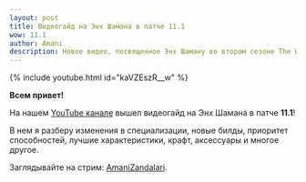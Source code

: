 ```yaml
---    
layout: post
title: Видеогайд на Энх Шамана в патче 11.1
wow: 11.1
author: Amani
description: Новое видео, посвященное Энх Шаману во втором сезоне The War Within
---
```


<p></p>

{% include youtube.html id="kaVZEszR__w" %}

<p></p>

**Всем привет!**

На нашем [YouTube канале](https://www.youtube.com/Amanizandalari) вышел видеогайд на Энх Шамана в патче **11.1**!

В нем я разберу изменения в специализации, новые билды, приоритет способностей, лучшие характеристики, крафт, аксессуары и многое другое.

Заглядывайте на стрим: [AmaniZandalari](https://www.twitch.tv/amanizandalari).

